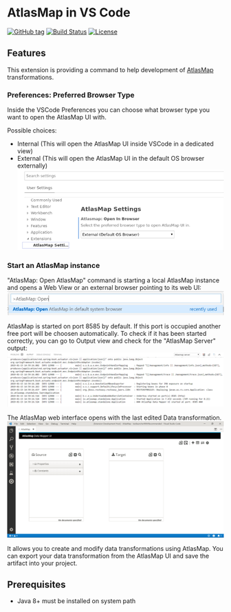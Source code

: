 # AtlasMap in VS Code

[![GitHub tag](https://img.shields.io/github/tag/jboss-fuse/vscode-atlasmap.svg?style=plastic)](https://github.com/jboss-fuse/vscode-atlasmap/tags)
[![Build Status](https://travis-ci.org/jboss-fuse/vscode-atlasmap.svg?branch=master)](https://travis-ci.org/jboss-fuse/vscode-atlasmap)
[![License](https://img.shields.io/badge/license-Apache%202-blue.svg)](https://opensource.org/licenses/Apache-2.0)

## Features

This extension is providing a command to help development of [AtlasMap](http://docs.atlasmap.io/) transformations.

### Preferences: Preferred Browser Type

Inside the VSCode Preferences you can choose what browser type you want to open the AtlasMap UI with.

Possible choices:
- Internal (This will open the AtlasMap UI inside VSCode in a dedicated view)
- External (This will open the AtlasMap UI in the default OS browser externally)
![AtlasMap Preferences](doc/AtlasMapPreferences.png)

### Start an AtlasMap instance

"AtlasMap: Open AtlasMap" command is starting a local AtlasMap instance and opens a Web View or an external browser pointing to its web UI:
![Open AtlasMap command in palette](doc/OpenAtlasMapCommand.png)

AtlasMap is started on port 8585 by default. If this port is occupied another free port will be choosen automatically.
To check if it has been started correctly, you can go to Output view and check for the "AtlasMap Server" output:
![AtlasMap Server output](doc/AtlasMapServerOutput.png)

The AtlasMap web interface opens with the last edited Data transformation.
![Default page AtlasMap](doc/AtlasMapDefaultPage.png)

 It allows you to create and modify data transformations using AtlasMap. You can export your data transformation from the AtlasMap UI and save the artifact into your project.

## Prerequisites

- Java 8+ must be installed on system path
